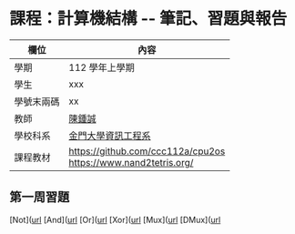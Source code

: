 # 課程：計算機結構 -- 筆記、習題與報告

欄位 | 內容
-----|--------
學期 | 112 學年上學期
學生 |  xxx
學號末兩碼 | xx
教師 | [陳鍾誠](https://www.nqu.edu.tw/educsie/index.php?act=blog&code=list&ids=4)
學校科系 | [金門大學資訊工程系](https://www.nqu.edu.tw/educsie/index.php)
課程教材 | https://github.com/ccc112a/cpu2os <BR/> https://www.nand2tetris.org/

## 第一周習題
[Not]([url](https://github.com/ygvmp1105/_co/blob/master/01/Not.hdl)
[And]([url](https://github.com/ygvmp1105/_co/blob/master/01/And.hdl)
[Or]([url](https://github.com/ygvmp1105/_co/blob/master/01/Or.hdl)
[Xor]([url](https://github.com/ygvmp1105/_co/blob/master/01/Xor.hdl)
[Mux]([url](https://github.com/ygvmp1105/_co/blob/master/01/Mux.hdl)
[DMux]([url](https://github.com/ygvmp1105/_co/blob/master/01/DMux.hdl)
